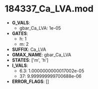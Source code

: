 # 184337_Ca_LVA.mod

- **G_VALS**:
  - gbar_Ca_LVA: 1e-05
- **GATES**:
  - h: 1
  - m: 2
- **SUFFIX**: Ca_LVA
- **GMAX_NAME**: gbar_Ca_LVA
- **STATES**: ['m', 'h']
- **I_VALS**:
  - 6.3: 1.0000000000017002e-05
  - 37: 9.999999999700688e-06
- **ERROR_FLAGS**: []
